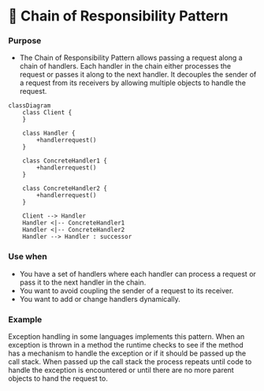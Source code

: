 # 🚀 Chain of Responsibility Pattern


### Purpose

- The Chain of Responsibility Pattern allows passing a request along a chain of handlers. Each handler in the chain either processes the request or passes it along to the next handler. It decouples the sender of a request from its receivers by allowing multiple objects to handle the request.

```mermaid
classDiagram
    class Client {
    }

    class Handler {
        +handlerrequest()
    }

    class ConcreteHandler1 {
        +handlerrequest()
    }

    class ConcreteHandler2 {
        +handlerrequest()
    }

    Client --> Handler
    Handler <|-- ConcreteHandler1
    Handler <|-- ConcreteHandler2
    Handler --> Handler : successor

```


### Use when

- You have a set of handlers where each handler can process a request or pass it to the next handler in the chain.
- You want to avoid coupling the sender of a request to its receiver.
- You want to add or change handlers dynamically.

### Example


Exception handling in some languages implements this pattern. When an exception is thrown in a method the runtime checks to see if the method has a mechanism to handle the exception or if it should be passed up the call stack. When passed up the call stack the process repeats until code to handle the exception is encountered or until there are no more parent objects to hand the request to.

